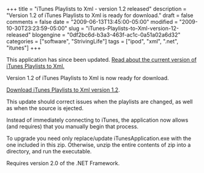 +++
title = "iTunes Playlists to Xml - version 1.2 released"
description = "Version 1.2 of iTunes Playlists to Xml is ready for download."
draft = false
comments = false
date = "2009-06-13T13:45:00-05:00"
modified = "2009-10-30T23:23:59-05:00"
slug = "iTunes-Playlists-to-Xml-version-12-released"
blogengine = "0df2bc6d-b3a3-463f-ac1c-0a51a02a6d32"
categories = ["software", "StrivingLife"]
tags = ["ipod", "xml", ".net", "itunes"]
+++

<div class="warning">
<p>This application has since been updated. <a href="http://jamesrskemp.com/apps/iTunesPlaylists2Xml/">Read about the current version of iTunes Playlists to Xml.</a></p>
</div>
<p>Version 1.2 of iTunes Playlists to Xml is now ready for download.</p>
<p><a href="http://jamesrskemp.com/applications/iTunesPlaylistsToXml_1.2.zip">Download iTunes Playlists to Xml version 1.2</a>.</p>
<p>This update should correct issues when the playlists are changed, as well as when the source is ejected.</p>
<p>Instead of immediately connecting to iTunes, the application now allows (and requires) that you manually begin that process.</p>
<p>To upgrade you need only replace/update&nbsp;iTunesApplication.exe with the one included in this zip. Otherwise, unzip the entire contents of zip into a directory, and run the executable.</p>
<p>Requires version 2.0&nbsp;of the .NET Framework.</p>
